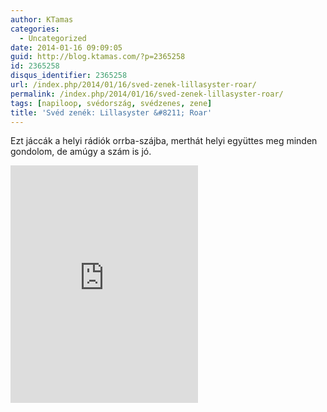 ```yaml
---
author: KTamas
categories:
  - Uncategorized
date: 2014-01-16 09:09:05
guid: http://blog.ktamas.com/?p=2365258
id: 2365258
disqus_identifier: 2365258
url: /index.php/2014/01/16/sved-zenek-lillasyster-roar/
permalink: /index.php/2014/01/16/sved-zenek-lillasyster-roar/
tags: [napiloop, svédország, svédzenes, zene]
title: 'Svéd zenék: Lillasyster &#8211; Roar'
---
```


Ezt jáccák a helyi rádiók orrba-szájba, merthát helyi együttes meg minden gondolom, de amúgy a szám is jó.

<p><iframe src="https://embed.spotify.com/?uri=spotify:track:30cmQLBpopRA6KLI2OsP9U" width="300" height="380" frameborder="0"></iframe></p>
